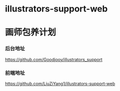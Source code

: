 # illustrators-support-web
# 画师包养计划

### 后台地址  
https://github.com/Goodjooy/illustrators_support
### 前端地址
https://github.com/LiuZiYang1/illustrators-support-web
